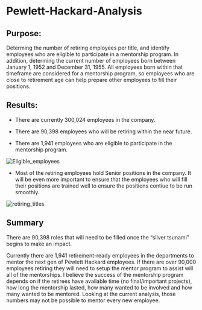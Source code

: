 # Pewlett-Hackard-Analysis
## Purpose:

Determing the number of retiring employees per title, and identify employees who are eligible to participate in a mentorship program. In addition, determing the current number of employees born between January 1, 1952 and December 31, 1955. All employees born within that timeframe are considered for a mentorship program, so employees who are close to retirement age can help prepare other employees to fill their positions.

## Results:

- There are currently 300,024 employees in the company.

- There are 90,398 employees who will be retiring within the near future.

- There are 1,941 employees who are eligible to participate in the mentorship program.

![Eligible_employees](https://user-images.githubusercontent.com/105950742/180108016-c49821dc-e73d-4a4d-a397-af03bd0f0953.png)


- Most of the retiring employees hold Senior positions in the company. It will be even more important to ensure that the employees who will fill their positions are trained well to ensure the positions contiue to be run smoothly.

![retiring_titles](https://user-images.githubusercontent.com/105950742/180107959-7fb70ebb-efe4-4b2c-8349-ca259b7825ec.png)

## Summary

There are 90,398 roles that will need to be filled once the “silver tsunami” begins to make an impact.

Currently there are 1,941 retirement-ready employees in the departments to mentor the next gen of Pewlett Hackard employees. If there are over 90,000 employees retiring they will need to setup the mentor program to assist will all of the mentorships. I believe the success of the mentorship program depends on if the retirees have available time (no final/important projects), how long the mentorship lasted, how many wanted to be involved and how many wanted to be mentored. Looking at the current analysis, those numbers may not be possible to mentor every new employee.
